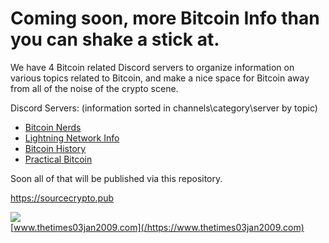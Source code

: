 # Coming soon, more Bitcoin Info than you can shake a stick at.

We have 4 Bitcoin related Discord servers to organize information on various topics related to Bitcoin, and make a nice space for Bitcoin away from all of the noise of the crypto scene.

Discord Servers: (information sorted in channels\category\server by topic)
  * [Bitcoin Nerds](https://discord.gg/nxcACHc)
  * [Lightning Network Info](https://discord.gg/2c4Sd7u)
  * [Bitcoin History](https://discord.gg/Evk84Kk)
  * [Practical Bitcoin](https://discord.gg/8pwmz8j)

Soon all of that will be published via this repository.


https://sourcecrypto.pub


![](https://i.imgur.com/DCLD6XA.png)<br>
[www.thetimes03jan2009.com](/https://www.thetimes03jan2009.com)
